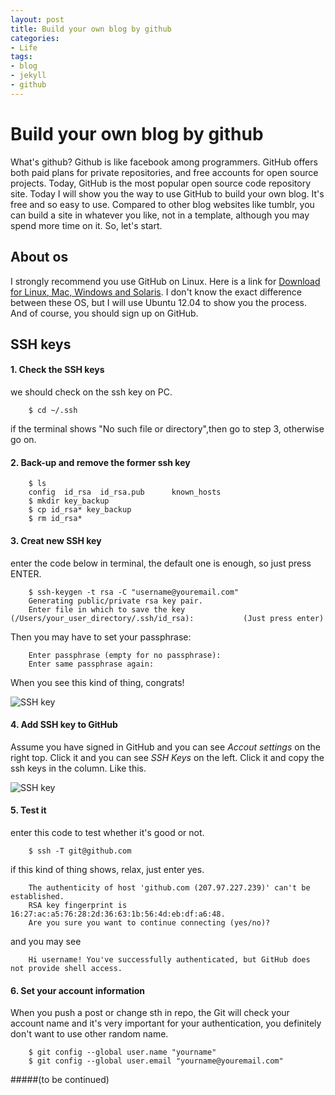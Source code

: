 ```yaml
---
layout: post
title: Build your own blog by github
categories:
- Life
tags:
- blog
- jekyll
- github
---
```


Build your own blog by github
====

  What's github? Github is like facebook among programmers. GitHub offers both paid plans for private repositories, and free accounts for open source projects. Today, GitHub is the most popular open source code repository site.
  Today I will show you the way to use GitHub to build your own blog. It's free and so easy to use. Compared to other blog websites like tumblr, you can build a site in whatever you like, not in a template, although you may spend more time on it.
  So, let's start.

## About os ##
  I strongly recommend you use GitHub on Linux. Here is a link for [Download for Linux, Mac, Windows and Solaris](http://git-scm.com/downloads). I don't know the exact difference between these OS, but I will use Ubuntu 12.04 to show you the process.
  And of course, you should sign up on GitHub.


## SSH keys ##


#### 1. Check the SSH keys


  we should check on the ssh key on PC.

        $ cd ~/.ssh
 
  if the terminal shows "No such file or directory",then go to step 3, otherwise go on.


#### 2. Back-up and remove the former ssh key


        $ ls
        config  id_rsa  id_rsa.pub      known_hosts
        $ mkdir key_backup
        $ cp id_rsa* key_backup
        $ rm id_rsa*


#### 3. Creat new SSH key


  enter the code below in terminal, the default one is enough, so just press ENTER.

        $ ssh-keygen -t rsa -C "username@youremail.com"
        Generating public/private rsa key pair.
        Enter file in which to save the key (/Users/your_user_directory/.ssh/id_rsa):	        (Just press enter)

  Then you may have to set your passphrase:

        Enter passphrase (empty for no passphrase):
        Enter same passphrase again:

  When you see this kind of thing, congrats!

  ![SSH key](~/Pictures/w680.png)


#### 4. Add SSH key to GitHub


 Assume you have signed in GitHub and you can see *Accout settings* on the right top. Click it and you can see *SSH Keys* on the left. Click it and copy the ssh keys in the column. Like this.

  ![SSH key](~/Pictures/w680.jpg)


#### 5. Test it


  enter this code to test whether it's good or not.

        $ ssh -T git@github.com

  if this kind of thing shows, relax, just enter yes.

        The authenticity of host 'github.com (207.97.227.239)' can't be established.
        RSA key fingerprint is 16:27:ac:a5:76:28:2d:36:63:1b:56:4d:eb:df:a6:48.
        Are you sure you want to continue connecting (yes/no)?

  and you may see


        Hi username! You've successfully authenticated, but GitHub does not provide shell access.


#### 6. Set your account information


  When you push a post or change sth in repo, the Git will check your account name and it's very important for your authentication, you definitely don't want to use other random name.

        $ git config --global user.name "yourname"
        $ git config --global user.email "yourname@youremail.com"
     

#####(to be continued)
  

